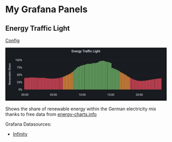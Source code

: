 # My Grafana Panels

## Energy Traffic Light

[Config](panels/energy-traffic-light.json)

![Energy Traffic Light](images/energy-traffic-light.png)

Shows the share of renewable energy within the German electricity mix thanks to free data from [energy-charts.info](https://api.energy-charts.info)

Grafana Datasources:

- [Infinity](https://grafana.com/grafana/plugins/yesoreyeram-infinity-datasource/)
